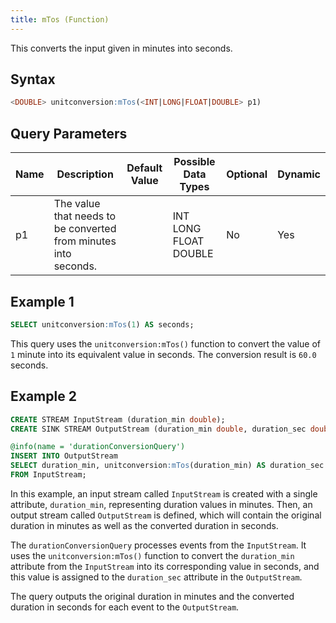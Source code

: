 ```yaml
---
title: mTos (Function)
---
```


This converts the input given in minutes into seconds.

## Syntax

```sql
<DOUBLE> unitconversion:mTos(<INT|LONG|FLOAT|DOUBLE> p1)
```

## Query Parameters

| Name | Description  | Default Value | Possible Data Types   | Optional | Dynamic |
|------|--------------|---------------|-----------------------|----------|---------|
| p1   | The value that needs to be converted from minutes into seconds. |               | INT LONG FLOAT DOUBLE | No       | Yes     |

## Example 1

```sql
SELECT unitconversion:mTos(1) AS seconds;
```

This query uses the `unitconversion:mTos()` function to convert the value of `1` minute into its equivalent value in seconds. The conversion result is `60.0` seconds.

## Example 2

```sql
CREATE STREAM InputStream (duration_min double);
CREATE SINK STREAM OutputStream (duration_min double, duration_sec double);

@info(name = 'durationConversionQuery')
INSERT INTO OutputStream
SELECT duration_min, unitconversion:mTos(duration_min) AS duration_sec
FROM InputStream;
```

In this example, an input stream called `InputStream` is created with a single attribute, `duration_min`, representing duration values in minutes. Then, an output stream called `OutputStream` is defined, which will contain the original duration in minutes as well as the converted duration in seconds.

The `durationConversionQuery` processes events from the `InputStream`. It uses the `unitconversion:mTos()` function to convert the `duration_min` attribute from the `InputStream` into its corresponding value in seconds, and this value is assigned to the `duration_sec` attribute in the `OutputStream`.

The query outputs the original duration in minutes and the converted duration in seconds for each event to the `OutputStream`.
